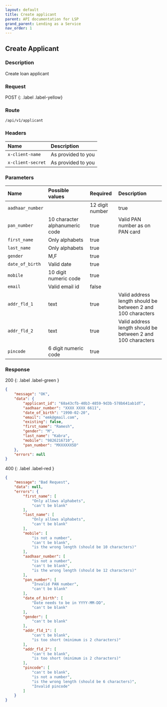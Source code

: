 ```yaml
---
layout: default
title: Create applicant
parent: API documentation for LSP
grand_parent: Lending as a Service
nav_order: 1
---
```


## Create Applicant

### Description
Create loan applicant

### Request
POST
{: .label .label-yellow} 

### Route

`/api/v1/applicant`

### Headers

| Name                 | Description  	                                      |
|:---------------------|:-----------------------------------------------------|
| `x-client-name`      | As provided to you 		                          |
| `x-client-secret`	   | As provided to you									  |

### Parameters

| Name         | Possible values   		   | Required | Description                        |
|:-------------|:--------------------------|:---------|:-----------------------------------|
| `aadhaar_number`| | 12 digit number | true | Valid UID number as on AADHAAR card|
| `pan_number`| 10 character alphanumeric code | true | Valid PAN number as on PAN card|
|`first_name`| Only alphabets |true | |
|`last_name`| Only alphabets |true | |
|`gender`| M,F|true||
|`date_of_birth`| Valid date |true| |
|`mobile`| 10 digit numeric code| true ||
|`email`| Valid email id| false ||
|`addr_fld_1`| text | true |Valid address length should be between 2 and 100 characters|
|`addr_fld_2`| text | true |Valid address length should be between 2 and 100 characters|
|`pincode`| 6 digit numeric code| true ||


### Response

200
{: .label .label-green } 

```json
{
    "message": "OK",
    "data": {
        "applicant_id": "68a43cfb-40b3-4859-9d3b-578b641ab1df",
        "aadhaar_number": "XXXX XXXX 6611",
        "date_of_birth": "1990-02-20",
        "email": "emk@gmail.com",
        "existing": false,
        "first_name": "Ramesh",
        "gender": "M",
        "last_name": "Kabra",
        "mobile": "9826216710",
        "pan_number": "MXXXXXX5D"
    },
    "errors": null
}
```

400
{: .label .label-red } 

```json
{
    "message": "Bad Request",
    "data": null,
    "errors": {
        "first_name": [
            "Only allows alphabets",
            "can't be blank"
        ],
        "last_name": [
            "Only allows alphabets",
            "can't be blank"
        ],
        "mobile": [
            "is not a number",
            "can't be blank",
            "is the wrong length (should be 10 characters)"
        ],
        "aadhaar_number": [
            "is not a number",
            "can't be blank",
            "is the wrong length (should be 12 characters)"
        ],
        "pan_number": [
            "Invalid PAN number",
            "can't be blank"
        ],
        "date_of_birth": [
            "Date needs to be in YYYY-MM-DD",
            "can't be blank"
        ],
        "gender": [
            "can't be blank"
        ],
        "addr_fld_1": [
            "can't be blank",
            "is too short (minimum is 2 characters)"
        ],
        "addr_fld_2": [
            "can't be blank",
            "is too short (minimum is 2 characters)"
        ],
        "pincode": [
            "can't be blank",
            "is not a number",
            "is the wrong length (should be 6 characters)",
            "Invalid pincode"
        ]
    }
}
```



